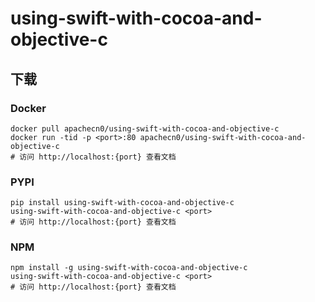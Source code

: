 # using-swift-with-cocoa-and-objective-c

## 下载

### Docker

```
docker pull apachecn0/using-swift-with-cocoa-and-objective-c
docker run -tid -p <port>:80 apachecn0/using-swift-with-cocoa-and-objective-c
# 访问 http://localhost:{port} 查看文档
```

### PYPI

```
pip install using-swift-with-cocoa-and-objective-c
using-swift-with-cocoa-and-objective-c <port>
# 访问 http://localhost:{port} 查看文档
```

### NPM

```
npm install -g using-swift-with-cocoa-and-objective-c
using-swift-with-cocoa-and-objective-c <port>
# 访问 http://localhost:{port} 查看文档
```